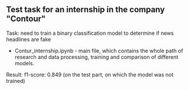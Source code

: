 ## Test task for an internship in the company "Contour"

Task: need to train a binary classification model to determine if news headlines are fake

 - Contur_internship.ipynb - main file, which contains the whole path of research and data processing,
    	training and comparison of different models.

Result: f1-score: 0.849 (on the test part, on which the model was not trained)